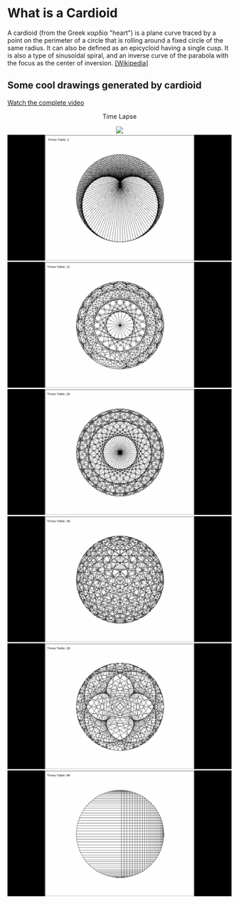 # What is a Cardioid
A cardioid (from the Greek καρδία "heart") is a plane curve traced by a point on the perimeter of a circle that is rolling around a fixed circle of the same radius. It can also be defined as an epicycloid having a single cusp. It is also a type of sinusoidal spiral, and an inverse curve of the parabola with the focus as the center of inversion.  [[Wikipedia]](https://en.wikipedia.org/wiki/Cardioid)

## Some cool drawings generated by cardioid

[Watch the complete video](https://www.youtube.com/watch?v=qS-otrw_ZYU)

<div align="center">
    <p>Time Lapse</p>
    <img src="https://media.giphy.com/media/5jYqL2hoJVc2BuhbT3/giphy.gif">
    <img src="img/times-table-2.png">
    <img src="img/times-table-21.png">
    <img src="img/times-table-26.png">
    <img src="img/times-table-28.png">
    <img src="img/times-table-39.png">
    <img src="img/times-table-99.png">
</div>